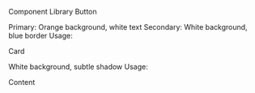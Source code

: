 Component Library
Button

Primary: Orange background, white text
Secondary: White background, blue border
Usage: <?php echo renderButton('primary', 'Click Me'); ?>

Card

White background, subtle shadow
Usage: <div class="card">Content</div>
